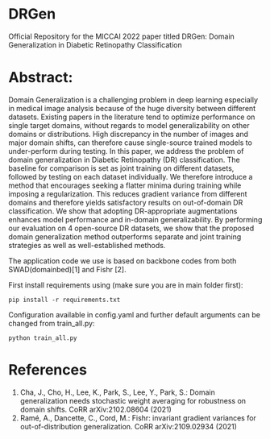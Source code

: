 # DRGen
Official Repository for the MICCAI 2022 paper titled DRGen: Domain Generalization in Diabetic Retinopathy Classification

# Abstract:
Domain  Generalization  is  a  challenging  problem  in  deep learning especially in medical image analysis because of the huge diversity between different datasets. Existing papers in the literature tend to optimize performance on single target domains, without regards to model generalizability on other domains or distributions. High discrepancy in the number of images and major domain shifts, can therefore cause single-source trained models to under-perform during testing. In this paper, we address the problem of domain generalization in Diabetic Retinopathy (DR) classification. The baseline for comparison is set as joint training on different datasets, followed by testing on each dataset individually. We therefore introduce a method that encourages seeking a flatter minima during training while imposing a regularization. This reduces gradient variance from different domains and therefore yields satisfactory results on out-of-domain DR classification. We show that adopting DR-appropriate augmentations enhances model performance and in-domain generalizability. By performing our evaluation on 4 open-source DR datasets, we show that the proposed domain generalization method outperforms separate and joint training strategies as well as well-established methods.

The application code we use is based on backbone codes from both SWAD(domainbed)[1] and Fishr [2].

First install requirements using (make sure you are in main folder first):
```
pip install -r requirements.txt
```

Configuration available in config.yaml and further default arguments can be changed from train_all.py:
```
python train_all.py
```

# References
1. Cha, J., Cho, H., Lee, K., Park, S., Lee, Y., Park, S.: Domain generalization needs stochastic weight averaging for robustness on domain shifts. CoRR arXiv:2102.08604 (2021)
2. Ramé, A., Dancette, C., Cord, M.: Fishr: invariant gradient variances for out-of-distribution generalization. CoRR arXiv:2109.02934 (2021)

